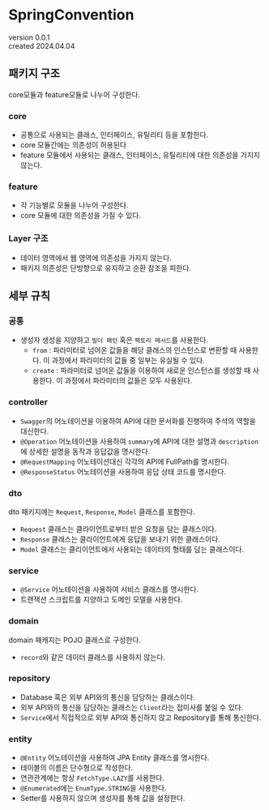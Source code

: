 # SpringConvention
version 0.0.1 <br>
created 2024.04.04

## 패키지 구조
core모듈과 feature모듈로 나누어 구성한다.

### core
- 공통으로 사용되는 클래스, 인터페이스, 유틸리티 등을 포함한다.
- core 모듈간에는 의존성이 허용된다
- feature 모듈에서 사용되는 클래스, 인터페이스, 유틸리티에 대한 의존성을 가지지 않는다.

### feature
- 각 기능별로 모듈을 나누어 구성한다.
- core 모듈에 대한 의존성을 가질 수 있다.

### Layer 구조
- 데이터 영역에서 웹 영역에 의존성을 가지지 않는다.
- 패키지 의존성은 단방향으로 유지하고 순환 참조을 피한다.


## 세부 규칙

### 공통
- 생성자 생성을 지양하고 `빌더 패턴` 혹은 `팩토리 메서드`를 사용한다.
  - `from` : 파라미터로 넘어온 값들을 해당 클래스의 인스턴스로 변환할 때 사용한다. 이 과정에서 파라미터의 값들 중 일부는 유실될 수 있다.
  - `create` : 파라미터로 넘어온 값들을 이용하여 새로운 인스턴스를 생성할 때 사용한다. 이 과정에서 파라미터의 값들은 모두 사용된다.

### controller
- `Swagger`의 어노테이션을 이용하여 API에 대한 문서화를 진행하여 주석의 역할을 대신한다.
- `@Operation` 어노테이션을 사용하여 `summary`에 API에 대한 설명과 `description`에 상세한 설명을 동작과 응답값을 명시한다.
- `@RequestMapping` 어노테이션대신 각각의 API에 FullPath를 명시한다.
- `@ResponseStatus` 어노테이션을 사용하여 응답 상태 코드를 명시한다.

### dto
dto 패키지에는 `Request`, `Response`, `Model` 클래스를 포함한다.
- `Request` 클래스는 클라이언트로부터 받은 요청을 담는 클래스이다.
- `Response` 클래스는 클라이언트에게 응답을 보내기 위한 클래스이다.
- `Model` 클래스는 클리이언트에서 사용되는 데이터의 형태를 담는 클래스이다.

### service
- `@Service` 어노테이션을 사용하여 서비스 클래스를 명시한다.
- 트랜잭션 스크립트를 지양하고 도메인 모델을 사용한다.

### domain
domain 패캐지는 POJO 클래스로 구성한다.
- `record`와 같은 데이터 클래스를 사용하지 않는다.

### repository
- Database 혹은 외부 API와의 통신을 담당하는 클래스이다.
- 외부 API와의 통신을 담당하는 클래스는 `Client`라는 접미사를 붙일 수 있다.
- `Service`에서 직접적으로 외부 API와 통신하지 않고 Repository를 통해 통신한다.


### entity
- `@Entity` 어노테이션을 사용하여 JPA Entity 클래스를 명시한다.
- 테이블의 이름은 단수형으로 작성한다.
- 연관관계에는 항상 `FetchType.LAZY`를 사용한다.
- `@Enumerated`에는 `EnumType.STRING`을 사용한다.
- Setter를 사용하지 않으며 생성자를 통해 값을 설정한다.